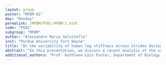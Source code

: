 ```yaml
---
layout: group
poster: "MFBM-02"
day: "Monday"
permalink: /MFBM/PS01-MFBM-2.html
code: "PS01"
subgroup: "MFBM"
author: "Alessandro Maria Selvitella"
inst: "Purdue University Fort Wayne"
title: "On the variability of human leg stiffness across strides during running gait and some consequences for the analysis of kinematic and kinetic data"
abstract: "In this presentation, we discuss a recent analysis of the variability of human leg stiffness across strides during running. We analyze the effects of speed, mass, and age on the dependence of the stiffness across strides. The major finding of our analysis is that the time series of several measurements of human leg stiffness show autocorrelation at large lags. Our results hint at the fact that feedforward strategies might be preferred at higher velocities. Furthermore, our analysis questions the common practice in biomechanics that researchers consider each stride as independent. We recommend caution in doing so, without first confirming the independence of any biomechanical measurements across strides with rigorous statistical tests such as those developed in our work. This is a joint work with Prof. Kathleen Lois Foster, Department of Biology, Ball State University."
additional_authors: "Prof. Kathleen Lois Foster, Department of Biology, Ball State University."
---
```

